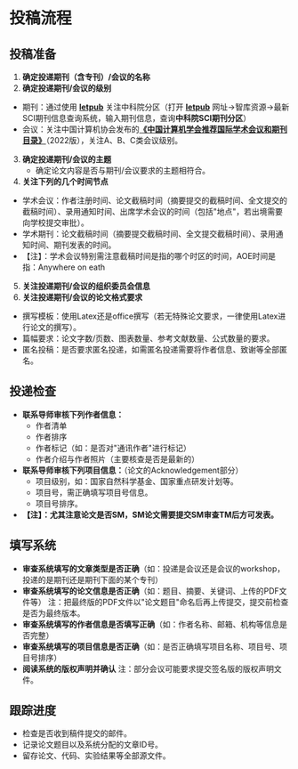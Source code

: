 # 投稿流程

## 投稿准备

1. **确定投递期刊（含专刊）/会议的名称**
2. **确定投递期刊/会议的级别**
  - 期刊：通过使用 [**letpub**](https://letpub.com.cn/) 关注中科院分区（打开 [**letpub**](https://letpub.com.cn/) 网址->智库资源->最新SCI期刊信息查询系统，输入期刊信息，查询**中科院SCI期刊分区**）
  - 会议：关注中国计算机协会发布的[**《中国计算机学会推荐国际学术会议和期刊目录》**](https://www.ccf.org.cn/Academic_Evaluation/By_category/)（2022版），关注A、B、C类会议级别。
3. **确定投递期刊/会议的主题**
   - 确定论文内容是否与期刊/会议要求的主题相符合。
4. **关注下列的几个时间节点**
  - 学术会议：作者注册时间、论文截稿时间（摘要提交的截稿时间、全文提交的截稿时间）、录用通知时间、出席学术会议的时间（包括"地点"，若出境需要向学校提交审批）。
  - 学术期刊：论文截稿时间（摘要提交截稿时间、全文提交截稿时间）、录用通知时间、期刊发表的时间。
  - 【注】：学术会议特别需注意截稿时间是指的哪个时区的时间，AOE时间是指：Anywhere on eath
5. **关注投递期刊/会议的组织委员会信息**
6. **关注投递期刊/会议的论文格式要求**
  - 撰写模板：使用Latex还是office撰写（若无特殊论文要求，一律使用Latex进行论文的撰写）。
  - 篇幅要求：论文字数/页数、图表数量、参考文献数量、公式数量的要求。
  - 匿名投稿：是否要求匿名投递，如需匿名投递需要将作者信息、致谢等全部匿名。

## 投递检查

- **联系导师审核下列作者信息：**
  - 作者清单
  - 作者排序
  - 作者标记（如：是否对"通讯作者"进行标记）
  - 作者介绍与作者照片（主要核查是否是最新的）
- **联系导师审核下列项目信息：**（论文的Acknowledgement部分）
  - 项目级别，如：国家自然科学基金、国家重点研发计划等。
  - 项目号，需正确填写项目号信息。
  - 项目号排序。
- **【注】：尤其注意论文是否SM，SM论文需要提交SM审查TM后方可发表。**



## 填写系统

- **审查系统填写的文章类型是否正确**（如：投递是会议还是会议的workshop，投递的是期刊还是期刊下面的某个专刊）
- **审查系统填写的论文信息是否正确**（如：题目、摘要、关键词、上传的PDF文件等）
  注：把最终版的PDF文件以"论文题目"命名后再上传提交，提交前检查是否为最终版本。
- **审查系统填写的作者信息是否填写正确**（如：作者名称、邮箱、机构等信息是否完整）
- **审查系统填写的项目信息是否正确**（如：是否正确填写项目名称、项目号、项目号排序）
- **阅读系统的版权声明并确认**
  注：部分会议可能要求提交签名版的版权声明文件。



## 跟踪进度

- 检查是否收到稿件提交的邮件。
- 记录论文题目以及系统分配的文章ID号。
- 留存论文、代码、实验结果等全部源文件。

